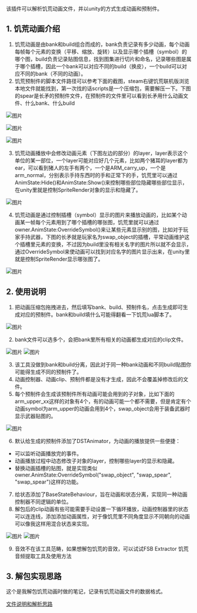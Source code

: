 该插件可以解析饥荒动画文件，并以unity的方式生成动画和预制件。

## 1. 饥荒动画介绍
1. 饥荒动画是由bank和build组合而成的，bank负责记录有多少动画，每个动画每帧每个元素的变换（平移、缩放、旋转）以及显示哪个插槽（symbol）的哪个图，build负责记录贴图信息，找到图集进行切片和命名，记录哪些图是属于哪个插槽，因此一个bank可以对应不同的build（换皮），一个build可以对应不同的bank（不同的动画）。
2. 饥荒预制件的脚本文件路径可以参考下面的截图，steam右键饥荒联机版浏览本地文件就能找到，第一次找的话scripts是一个压缩包，需要解压一下。下图的spear是长矛的预制件文件，在预制件的文件里可以看到长矛用什么动画文件、什么bank、什么build

![图片](https://github.com/gufengchangdao/DST-Animation-Parse-for-Unity/blob/main/docs/screenshots/image.png)

![图片](https://github.com/gufengchangdao/DST-Animation-Parse-for-Unity/blob/main/docs/screenshots/spear_asset.png)

![图片](https://github.com/gufengchangdao/DST-Animation-Parse-for-Unity/blob/main/docs/screenshots/spear_code.png)

3. 饥荒动画播放中会修改动画元素（下图左边的部分）的layer，layer表示这个单位的某一部位，一个layer可能对应好几个元素，比如两个猪耳的layer都为ear，可以看到猪人的左手有两个，一个是ARM_carry_up，一个是arm_normal，分别表示手持东西时的手和正常下的手，饥荒里可以通过AnimState:Hide()和AnimState:Show()来控制哪些部位隐藏哪些部位显示，在unity里就是控制SpriteRender对象的显示和隐藏了。

![图片](https://github.com/gufengchangdao/DST-Animation-Parse-for-Unity/blob/main/docs/screenshots/pig_anim.png)

4. 饥荒动画是通过控制插槽（symbol）显示的图片来播放动画的，比如某个动画某一帧每个元素用到了哪个插槽的哪张图，饥荒里就可以通过owner.AnimState:OverrideSymbol()来让某些元素显示别的图，比如对于玩家手持武器，下图的长矛就是玩家名为swap_object的插槽，平常动画维护这个插槽里元素的变换，不过因为build里没有相关名字的图片所以就不会显示，通过OverrideSymbol来使动画可以找到对应名字的图片显示出来，在unity里就是控制SpriteRender显示哪张图了。

![图片](https://github.com/gufengchangdao/DST-Animation-Parse-for-Unity/blob/main/docs/screenshots/wilson.png)

## 2. 使用说明
1. 把动画压缩包拖拽进去，然后填写bank、build、预制件名，点击生成即可生成对应的预制件。bank和build填什么可能得翻看一下饥荒lua脚本了。

![图片](https://github.com/gufengchangdao/DST-Animation-Parse-for-Unity/blob/main/docs/screenshots/tool_1.png)

2. bank文件可以选多个，会把bank里所有相关的动画都生成对应的clip文件。

![图片](https://github.com/gufengchangdao/DST-Animation-Parse-for-Unity/blob/main/docs/screenshots/tool_2.png)
![图片](https://github.com/gufengchangdao/DST-Animation-Parse-for-Unity/blob/main/docs/screenshots/wilson_unity_1.png)

3. 该工具没做到bank和build分离，因此对于同一种bank动画和不同build贴图你可能得生成不同的预制件了。
4. 动画控制器、动画clip、预制件都是没有才生成，因此不会覆盖掉修改后的文件。
5. 每个预制件会生成该预制件所有动画可能会用到的子对象，比如下面的arm_upper_xx这样的对象有4个，有的动画可能一个都不需要，但是肯定有个动画symbol为arm_upper的动画会用到4个，swap_object会用于装备武器时显示武器贴图的。

![图片](https://github.com/gufengchangdao/DST-Animation-Parse-for-Unity/blob/main/docs/screenshots/wilson_unity_2.png)

6. 默认给生成的预制件添加了DSTAnimator，为动画的播放提供一些便捷：
  - 可以监听动画播放完的事件。
  - 动画播放过程中动态修改子对象的layer，控制哪些layer的显示和隐藏。
  - 替换动画插槽的贴图，就是实现类似owner.AnimState:OverrideSymbol("swap_object", "swap_spear", "swap_spear")这样的功能。
7. 给状态添加了BaseStateBehaviour，旨在动画和状态分离，实现同一种动画控制器不同逻辑的单位。
8. 解包后的clip动画有些可能需要手动设置一下循环播放，动画控制器里的状态可以连连线，添加添加动画属性，对于像饥荒里不同角度显示不同朝向的动画可以像我这样用混合状态来实现。

![图片](https://github.com/gufengchangdao/DST-Animation-Parse-for-Unity/blob/main/docs/screenshots/pig_unity_1.png)
![图片](https://github.com/gufengchangdao/DST-Animation-Parse-for-Unity/blob/main/docs/screenshots/pig_unity_2.png)

9. 音效不在该工具范畴，如果想解包饥荒的音效，可以试试FSB Extractor
饥荒音频提取工具及使用方法



## 3. 解包实现思路
这个是我解包饥荒动画时做的笔记，记录有饥荒动画文件的数据格式。

[文件说明和解析思路](https://iitkra4fu8q.feishu.cn/docx/JQw4drN8io3ylFxdeODcDzvrnbd?from=from_copylink)
